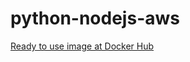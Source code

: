 # python-nodejs-aws

[Ready to use image at Docker Hub](https://hub.docker.com/repository/docker/a00s/python-nodejs-aws)
